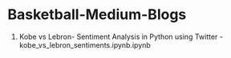 # Basketball-Medium-Blogs
1. Kobe vs Lebron- Sentiment Analysis in Python using Twitter - kobe_vs_lebron_sentiments.ipynb.ipynb
